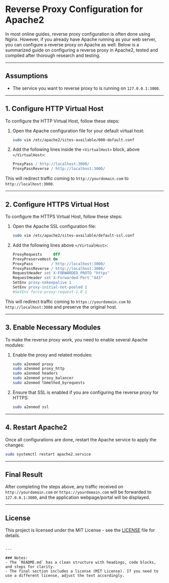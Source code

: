 # Reverse Proxy Configuration for Apache2

In most online guides, reverse proxy configuration is often done using Nginx. However, if you already have Apache running as your web server, you can configure a reverse proxy on Apache as well. Below is a summarized guide on configuring a reverse proxy in Apache2, tested and compiled after thorough research and testing.

---

## Assumptions

- The service you want to reverse proxy to is running on `127.0.0.1:3000`.

---

## 1. Configure HTTP Virtual Host

To configure the HTTP Virtual Host, follow these steps:

1. Open the Apache configuration file for your default virtual host:

   ```bash
   sudo vim /etc/apache2/sites-available/000-default.conf
   ```

2. Add the following lines inside the `<VirtualHost>` block, above `</VirtualHost>`:

   ```apache
   ProxyPass / http://localhost:3000/
   ProxyPassReverse / http://localhost:3000/
   ```

This will redirect traffic coming to `http://yourdomain.com` to `http://localhost:3000`.

---

## 2. Configure HTTPS Virtual Host

To configure the HTTPS Virtual Host, follow these steps:

1. Open the Apache SSL configuration file:

   ```bash
   sudo vim /etc/apache2/sites-available/default-ssl.conf
   ```

2. Add the following lines above `</VirtualHost>`:

   ```apache
   ProxyRequests     Off
   ProxyPreserveHost On
   ProxyPass        / http://localhost:3000/
   ProxyPassReverse / http://localhost:3000/
   RequestHeader set X-FORWARDED_PROTO "https"
   RequestHeader set X-Forwarded-Port "443"
   SetEnv proxy-nokeepalive 1
   SetEnv proxy-initial-not-pooled 1
   #SetEnv force-proxy-request-1.0 1
   ```

This will redirect traffic coming to `https://yourdomain.com` to `http://localhost:3000` and preserve the original host.

---

## 3. Enable Necessary Modules

To make the reverse proxy work, you need to enable several Apache modules:

1. Enable the proxy and related modules:

   ```bash
   sudo a2enmod proxy
   sudo a2enmod proxy_http
   sudo a2enmod headers
   sudo a2enmod proxy_balancer
   sudo a2enmod lbmethod_byrequests
   ```

2. Ensure that SSL is enabled if you are configuring the reverse proxy for HTTPS:

   ```bash
   sudo a2enmod ssl
   ```

---

## 4. Restart Apache2

Once all configurations are done, restart the Apache service to apply the changes:

```bash
sudo systemctl restart apache2.service
```

---

## Final Result

After completing the steps above, any traffic received on `http://yourdomain.com` or `https://yourdomain.com` will be forwarded to `127.0.0.1:3000`, and the application webpage/portal will be displayed.

---

## License

This project is licensed under the MIT License - see the [LICENSE](LICENSE) file for details.
```

---

### Notes:
- The `README.md` has a clean structure with headings, code blocks, and steps for clarity.
- The final section includes a license (MIT License). If you need to use a different license, adjust the text accordingly.
